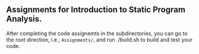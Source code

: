 ## Assignments for Introduction to Static Program Analysis.

After completing the code assignemts in the subdirectories, you can go to the root direction, i.e., `Assignments/`, and run ./build.sh to build and test your code.
